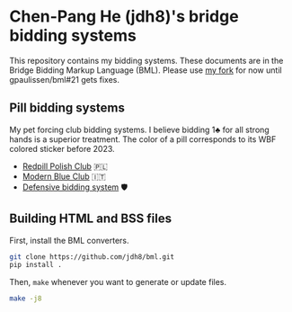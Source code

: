 Chen-Pang He (jdh8)'s bridge bidding systems
============================================
This repository contains my bidding systems.  These documents are in the Bridge
Bidding Markup Language (BML).  Please use [my fork][fork] for now until
gpaulissen/bml#21 gets fixes.

[fork]: https://github.com/jdh8/bml

Pill bidding systems
----------------------
My pet forcing club bidding systems.  I believe bidding 1♣ for all strong hands
is a superior treatment.  The color of a pill corresponds to its WBF colored
sticker before 2023.

- [Redpill Polish Club](https://jdh8.github.io/bridge-systems/redpill.htm) 🇵🇱
- [Modern Blue Club](https://jdh8.github.io/bridge-systems/blue.htm) 🇮🇹
- [Defensive bidding system](https://jdh8.github.io/bridge-systems/defense.htm) 🛡

Building HTML and BSS files
---------------------------

First, install the BML converters.

```sh
git clone https://github.com/jdh8/bml.git
pip install .
```

Then, `make` whenever you want to generate or update files.

```sh
make -j8
```
